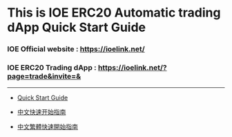 # This is IOE ERC20 Automatic trading dApp Quick Start Guide

### IOE Official website : https://ioelink.net/


### IOE ERC20 Trading dApp : https://ioelink.net/?page=trade&invite=&

***

* [Quick Start Guide](https://github.com/IOElinkio/dApp-Quick-Start-Guide/wiki/QuickStartGuide-EN)

* [中文快速开始指南](https://github.com/IOElinkio/dApp-Quick-Start-Guide/wiki/QuickStartGuide-zh)

* [中文繁體快速開始指南](https://github.com/IOElinkio/dApp-Quick-Start-Guide/wiki/QuickStartGuide-zh_TW)


